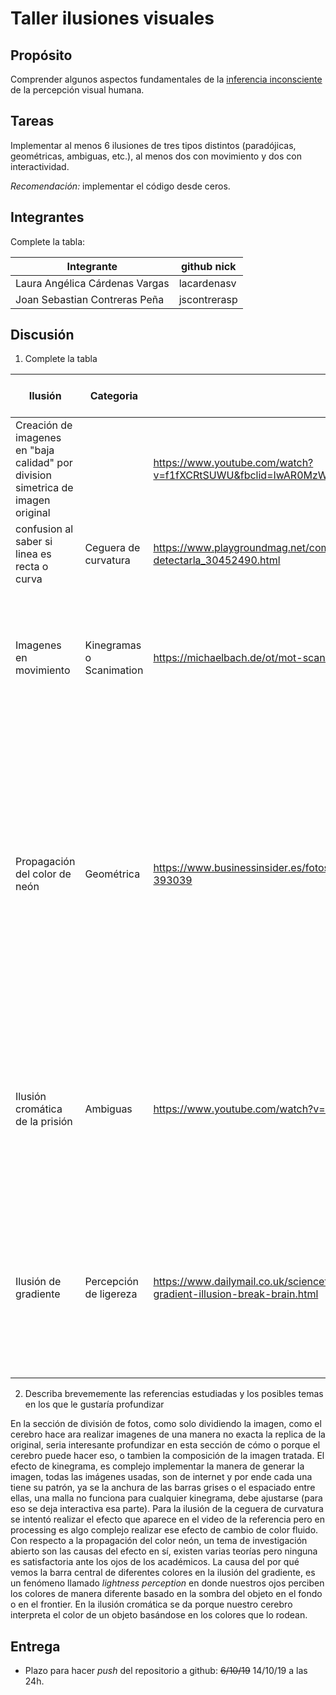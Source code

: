 # Taller ilusiones visuales

## Propósito

Comprender algunos aspectos fundamentales de la [inferencia inconsciente](https://github.com/VisualComputing/Cognitive) de la percepción visual humana.

## Tareas

Implementar al menos 6 ilusiones de tres tipos distintos (paradójicas, geométricas, ambiguas, etc.), al menos dos con movimiento y dos con interactividad.

*Recomendación:* implementar el código desde ceros.

## Integrantes

Complete la tabla:

| Integrante | github nick |
|------------|-------------|
| Laura Angélica Cárdenas Vargas | lacardenasv            |
| Joan Sebastian Contreras Peña  | jscontrerasp            |

## Discusión

1. Complete la tabla

| Ilusión | Categoria | Referencia | Tipo de interactividad (si aplica) | URL código base (si aplica) |
|---------|-----------|------------|------------------------------------|-----------------------------|
|Creación de imagenes en "baja calidad" por division simetrica de imagen original|           | https://www.youtube.com/watch?v=f1fXCRtSUWU&fbclid=IwAR0MzWONPESL6aNynfyjep1i7roO3MYKLqeJ0u_qrzRAjUbfzUBGJKFyxlc           |Se puede cambiar la imagen y la cantidad de columnas y filas a dividir                                    |                             |
|confusion al saber si linea es recta o curva|Ceguera de curvatura|https://www.playgroundmag.net/comunidad/ceguera-curvatura-ilusion-optica-detectarla_30452490.html            |Se puede variar el ancho de las lineas y su color para notar el efecto|                             |
|Imagenes en movimiento|Kinegramas o Scanimation |https://michaelbach.de/ot/mot-scanimation/index.html           |Se puede mover la grilla para tapar secciones de la imagen, se puede cambiar el grosor y el espacio entre lineas, se puede cambiar la imagen|                                    |
|Propagación del color de neón    | Geométrica          |    https://www.businessinsider.es/fotos-ilusiones-opticas-alucinantes-explicacion-como-funcionan-393039        |   Se puede cambiar de rango las líneas que estan de color neón lo que nos permite poder observar desde varias perspectivas el círculo "blanco" que nuestro cerebro percibe haciendo click encima de la imagen, en el lugar donde queremos que se cambie el color.                            |                             |
|Ilusión cromática de la prisión      | Ambiguas          | https://www.youtube.com/watch?v=vtw7nNMSrWM           |  Al deslizar el mouse, una grilla dividida en dos colores se transpone a la imagen original, donde podemos observar la ilusión de la transformación del color de las figuras en la imagen.                          |                             |
|Ilusión de gradiente         |     Percepción de ligereza      |  https://www.dailymail.co.uk/sciencetech/article-6065035/The-incredible-color-changing-gradient-illusion-break-brain.html          |  Al mantener el click presionado en la imagen el gradiente del background desaparece y se puede observar que el color de la barra central es el mismo en todos los puntos.                                 |   https://processing.org/examples/lineargradient.html                          |

2. Describa brevememente las referencias estudiadas y los posibles temas en los que le gustaría profundizar

En la sección de división de fotos, como solo dividiendo la imagen, como el cerebro hace ara realizar imagenes de una manera no exacta la replica de la original, seria interesante profundizar en esta sección de cómo o porque el cerebro puede hacer eso, o tambien la composición de la imagen tratada.
El efecto de kinegrama, es complejo implementar la manera de generar la imagen, todas las imágenes usadas, son de internet y por ende cada una tiene su patrón, ya se la anchura de las barras grises o el espaciado entre ellas, una malla no funciona para cualquier kinegrama, debe ajustarse (para eso se deja interactiva esa parte).
Para la ilusión de la ceguera de curvatura se intentó realizar el efecto que aparece en el video de la referencia pero en processing es algo complejo realizar ese efecto de cambio de color fluido.
Con respecto a la propagación del color neón, un tema de investigación abierto son las causas del efecto en sí, existen varias teorías pero ninguna es satisfactoria ante los ojos de los académicos.
La causa del por qué vemos la barra central de diferentes colores en la ilusión del gradiente, es un fenómeno llamado *lightness perception* en donde nuestros ojos perciben los colores de manera diferente basado en la sombra del objeto en el fondo o en el frontier.
En la ilusión cromática se da porque nuestro cerebro interpreta el color de un objeto basándose en los colores que lo rodean.

## Entrega

* Plazo para hacer _push_ del repositorio a github: ~~6/10/19~~ 14/10/19 a las 24h.
